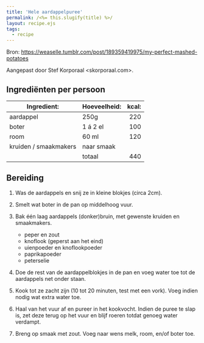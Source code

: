 ```yaml
---
title: 'Hele aardappelpuree'
permalink: /<%= this.slugify(title) %>/
layout: recipe.ejs
tags:
  - recipe
---
```


Bron: <https://weaselle.tumblr.com/post/189359419975/my-perfect-mashed-potatoes>

Aangepast door Stef Korporaal <skorporaal.com>.

## Ingrediënten per persoon

| Ingredient:           | Hoeveelheid: | kcal: |
| --------------------- | ------------ | ----: |
| aardappel             | 250g         |   220 |
| boter                 | 1 á 2 el     |   100 |
| room                  | 60 ml        |   120 |
| kruiden / smaakmakers | naar smaak   |       |
|                       | totaal       |   440 |

## Bereiding

1. Was de aardappels en snij ze in kleine blokjes (circa 2cm).

2. Smelt wat boter in de pan op middelhoog vuur.

3. Bak één laag aardappels (donker)bruin, met gewenste kruiden en smaakmakers.

   - peper en zout
   - knoflook (geperst aan het eind)
   - uienpoeder en knoflookpoeder
   - paprikapoeder
   - peterselie

4. Doe de rest van de aardappelblokjes in de pan en voeg water toe tot de aardappels net onder staan.

5. Kook tot ze zacht zijn (10 tot 20 minuten, test met een vork). Voeg indien nodig wat extra water toe.

6. Haal van het vuur af en pureer in het kookvocht. Indien de puree te slap is, zet deze terug op het vuur en blijf roeren totdat genoeg water verdampt.

7. Breng op smaak met zout. Voeg naar wens melk, room, en/of boter toe.
